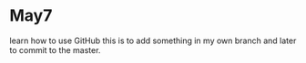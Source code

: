 # May7
learn how  to use GitHub
this is to add something in my own branch and later to commit to the master.
